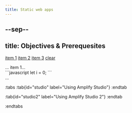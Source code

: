 ```yaml
---
title: Static web apps
---
```


--sep--
---
title: Objectives & Prerequesites
---

<a href="#tab1">item 1</a>
<a href="#tab2">item 2</a>
<a href="#tab3">item 3</a>
<a href="#default">clear</a>
<div class="tabs">
  <div id="tab1">
  ... item 1...
  </div>
  <div id="tab2">
  ```javascript
  let i = 0;
  ```
  </div>
  <div id="tab3">...</div>
  <div id="default"></div>
</div>

:tabs
:tab{id="studio" label="Using Amplify Studio"}
:endtab

:tab{id="studio2" label="Using Amplify Studio 2"}
:endtab

:endtabs